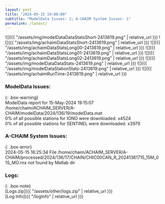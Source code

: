 ```yaml
---
layout: post
title: "2024-05-15 19:00:00"
subtitle: "ModelData Issues: 2; A-CHAIM System Issues: 1"
permalink: /latest/
---
```


![]({{ "/assets/img/modelDataDataStatsShort-2413619.png" | relative_url }})
![]({{ "/assets/img/achaimDataStatsShort-2413619.png" | relative_url }})
![]({{ "/assets/img/achaimDataStatsLong00-2413619.png" | relative_url }})
![]({{ "/assets/img/achaimDataStatsLong01-2413619.png" | relative_url }})
![]({{ "/assets/img/achaimDataStatsLong02-2413619.png" | relative_url }})
![]({{ "/assets/img/modelDataDataStats-2413619.png" | relative_url }})
![]({{ "/assets/img/modelDataStationStats-2413619.png" | relative_url }})
![]({{ "/assets/img/achaimRunTime-2413619.png" | relative_url }})


### ModelData Issues:  
  
{: .box-warning}  
 ModelData report for 15-May-2024 19:15:07   
 /home/chaim/ACHAIM_SERVER/A-CHAIM/modelData/2024/136/19/modelData.mat   
 0% of all possible stations for IONO were downloaded. x4524   
 0% of all possible stations for SENTINEL were downloaded. x3979   
  
### A-CHAIM System Issues:  
  
{: .box-error}  
2024-05-15 18:25:34 File /home/chaim/ACHAIM_SERVER/A-CHAIM/processed/2024/136/17/CHAIN/CHIC00CAN_R_20241361715_15M_01S_MO.rnx not found by Matlab dir  

### Logs:  
  
{: .box-note}  
[Logs.zip]({{ "/assets/other/logs.zip" | relative_url }})  
[Log Info]({{ "/logInfo" | relative_url }})  
